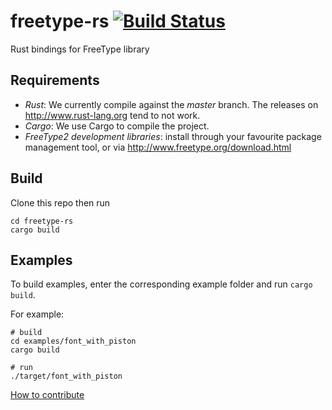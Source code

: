 # freetype-rs [![Build Status](https://travis-ci.org/PistonDevelopers/freetype-rs.svg?branch=master)](https://travis-ci.org/PistonDevelopers/freetype-rs)

Rust bindings for FreeType library

## Requirements

  * *Rust*: We currently compile against the *master* branch. The releases on http://www.rust-lang.org tend to not work.
  * *Cargo*: We use Cargo to compile the project.
  * *FreeType2 development libraries*: install through your favourite package management tool, or via http://www.freetype.org/download.html

## Build

Clone this repo then run
```
cd freetype-rs
cargo build
```

## Examples

To build examples, enter the corresponding example folder and run `cargo build`.

For example:
```
# build
cd examples/font_with_piston
cargo build

# run
./target/font_with_piston
```

[How to contribute](https://github.com/PistonDevelopers/piston/blob/master/CONTRIBUTING.md)
